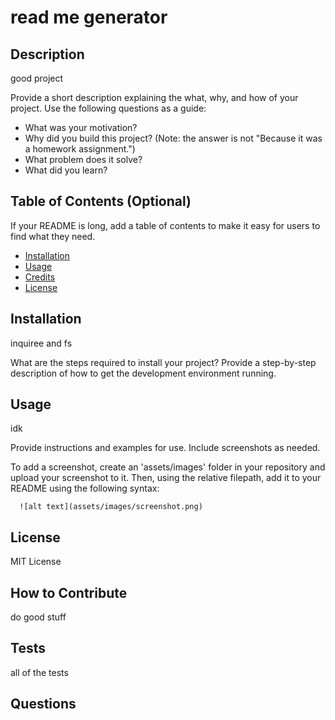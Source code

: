# read me generator

  ## Description

  good project

  Provide a short description explaining the what, why, and how of your project. Use the following questions as a guide:

  - What was your motivation?
  - Why did you build this project? (Note: the answer is not "Because it was a homework assignment.")
  - What problem does it solve?
  - What did you learn?

  ## Table of Contents (Optional)

  If your README is long, add a table of contents to make it easy for users to find what they need.

  - [Installation](#installation)
  - [Usage](#usage)
  - [Credits](#credits)
  - [License](#license)

  ## Installation
  inquiree and fs

  What are the steps required to install your project? Provide a step-by-step description of how to get the development environment running.

  ## Usage
  idk

  Provide instructions and examples for use. Include screenshots as needed.

  To add a screenshot, create an 'assets/images' folder in your repository and upload your screenshot to it. Then, using the relative filepath, add it to your README using the following syntax:

      ![alt text](assets/images/screenshot.png)
      
  ## License
  MIT License

  ## How to Contribute
  do good stuff

  ## Tests
  all of the tests
  
  ## Questions